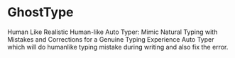 # GhostType
Human Like Realistic Human-like Auto Typer: Mimic Natural Typing with Mistakes and Corrections for a Genuine Typing Experience Auto Typer which will do humanlike typing mistake during writing and also fix the error.
